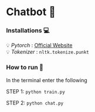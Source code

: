 # Chatbot  :robot:
### Installations :computer:

:bulb: *Pytorch* : [Official Website](https://pytorch.org/)
<BR>
:bulb: *Tokenizer* : `nltk.tokenize.punkt`

### How to run 	:receipt:

In the terminal enter the following

STEP 1: `python train.py`

STEP 2: `python chat.py`

